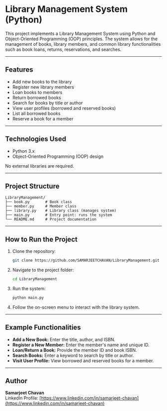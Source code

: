 
# Library Management System (Python)

This project implements a Library Management System using Python and Object-Oriented Programming (OOP) principles. The system allows for the management of books, library members, and common library functionalities such as book loans, returns, reservations, and searches.

---

## Features

- Add new books to the library
- Register new library members
- Loan books to members
- Return borrowed books
- Search for books by title or author
- View user profiles (borrowed and reserved books)
- List all borrowed books
- Reserve a book for a member

---

## Technologies Used

- Python 3.x
- Object-Oriented Programming (OOP) design

No external libraries are required.

---

## Project Structure

```
LibraryManagement/
├── book.py       # Book class
├── member.py     # Member class
├── library.py    # Library class (manages system)
├── main.py       # Entry point: runs the system
└── README.md     # Project documentation
```

---

## How to Run the Project

1. Clone the repository:

   ```bash
   git clone https://github.com/SAMARJEETCHAVAN/LibraryManagement.git
   ```

2. Navigate to the project folder:

   ```bash
   cd LibraryManagement
   ```

3. Run the system:

   ```bash
   python main.py
   ```

4. Follow the on-screen menu to interact with the library system.

---

## Example Functionalities

- **Add a New Book:** Enter the title, author, and ISBN.
- **Register a New Member:** Enter the member's name and unique ID.
- **Loan/Return a Book:** Provide the member ID and book ISBN.
- **Search Books:** Enter a keyword to search by title or author.
- **Visit User Profile:** View borrowed and reserved books for a member.

---

## Author

**Samarjeet Chavan**  
LinkedIn Profile: [https://www.linkedin.com/in/samarjeet-chavan](https://www.linkedin.com/in/samarjeet-chavan)
